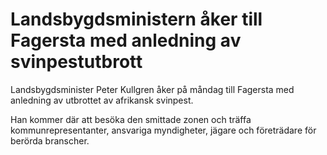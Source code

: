 # Landsbygdsministern åker till Fagersta med anledning av svinpestutbrott

Landsbygdsminister Peter Kullgren åker på måndag till Fagersta med anledning av utbrottet av afrikansk svinpest.

Han kommer där att besöka den smittade zonen och träffa kommunrepresentanter, ansvariga myndigheter, jägare och företrädare för berörda branscher.
